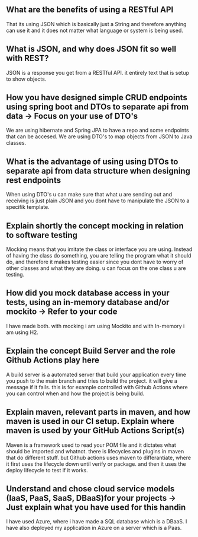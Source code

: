 


## **What are the benefits of using a RESTful API**
That its using JSON which is basically just a String and therefore anything can use it and it does not matter what language or system is being used.



## **What is JSON, and why does JSON fit so well with REST?**
JSON is a response you get from a RESTful API. it entirely text that is setup to show objects.



## How you have designed simple CRUD endpoints using spring boot and DTOs to separate api from data -> Focus on your use of DTO's
We are using hibernate and Spring JPA to have a repo and some endpoints that can be accesed.
We are using DTO's to map objects from JSON to Java classes.


## What is the advantage of using using DTOs to separate api from data structure when designing rest endpoints
When using DTO's u can make sure that what u are sending out and receiving is just plain JSON and you dont have to manipulate the JSON to a specifik template.



## Explain shortly the concept mocking in relation to software testing
Mocking means that you imitate the class or interface you are using. Instead of having the class do something, you are telling the program what it should do, and therefore it makes testing easier since you dont have to worry of other classes and what they are doing. u can focus on the one class u are testing.


## How did you mock database access in your tests, using an in-memory database and/or mockito → Refer to your code
I have made both. with mocking i am using Mockito and with In-memory i am using H2.


## Explain the concept Build Server and the role Github Actions play here
A build server is a automated server that build your application every time you push to the main branch and tries to build the project. it will give a message if it fails.
this is for example controlled with Github Actions where you can control when and how the project is being build.


## Explain maven, relevant parts in maven, and how maven is used in our CI setup. Explain where maven is used by your GitHub Actions Script(s)

Maven is a framework used to read your POM file and it dictates what should be imported and whatnot. there is lifecycles and plugins in maven that do different stuff. but Github actions uses maven to differantiate, where it first uses the lifecycle down until verify or package. and then it uses the deploy lifecycle to test if it works.



## Understand and chose cloud service models (IaaS, PaaS, SaaS, DBaaS)for your projects -> Just explain what you have used for this handin
I have used Azure, where i have made a SQL database which is a DBaaS.
I have also deployed my application in Azure on a server which is a Paas.

